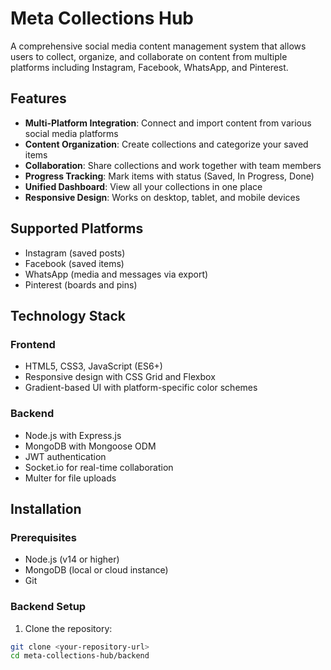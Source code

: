 # Meta Collections Hub

A comprehensive social media content management system that allows users to collect, organize, and collaborate on content from multiple platforms including Instagram, Facebook, WhatsApp, and Pinterest.

## Features

- **Multi-Platform Integration**: Connect and import content from various social media platforms
- **Content Organization**: Create collections and categorize your saved items
- **Collaboration**: Share collections and work together with team members
- **Progress Tracking**: Mark items with status (Saved, In Progress, Done)
- **Unified Dashboard**: View all your collections in one place
- **Responsive Design**: Works on desktop, tablet, and mobile devices

## Supported Platforms

- Instagram (saved posts)
- Facebook (saved items)
- WhatsApp (media and messages via export)
- Pinterest (boards and pins)

## Technology Stack

### Frontend
- HTML5, CSS3, JavaScript (ES6+)
- Responsive design with CSS Grid and Flexbox
- Gradient-based UI with platform-specific color schemes

### Backend
- Node.js with Express.js
- MongoDB with Mongoose ODM
- JWT authentication
- Socket.io for real-time collaboration
- Multer for file uploads

## Installation

### Prerequisites
- Node.js (v14 or higher)
- MongoDB (local or cloud instance)
- Git

### Backend Setup

1. Clone the repository:
```bash
git clone <your-repository-url>
cd meta-collections-hub/backend
